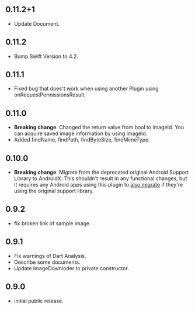 ## 0.11.2+1

* Update Document.

## 0.11.2

* Bump Swift Version to 4.2.

## 0.11.1

* Fixed bug that does't work when using another Plugin using onRequestPermissionsResult.

## 0.11.0

* **Breaking change**. Changed the return value from bool to imageId. 
  You can acquire saved image information by using imageId.
* Added findName, findPath, findByteSize, findMimeType.

## 0.10.0

* **Breaking change**. Migrate from the deprecated original Android Support
  Library to AndroidX. This shouldn't result in any functional changes, but it
  requires any Android apps using this plugin to [also
  migrate](https://developer.android.com/jetpack/androidx/migrate) if they're
  using the original support library.

## 0.9.2

* fix broken link of sample image.

## 0.9.1

* Fix warnings of Dart Analysis.
* Describe some documents.
* Update ImageDownloder to private constructor.


## 0.9.0

* initial public release.
